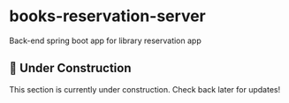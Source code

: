 # books-reservation-server
Back-end spring boot app for library reservation app
## 🚧 Under Construction

This section is currently under construction. Check back later for updates!
